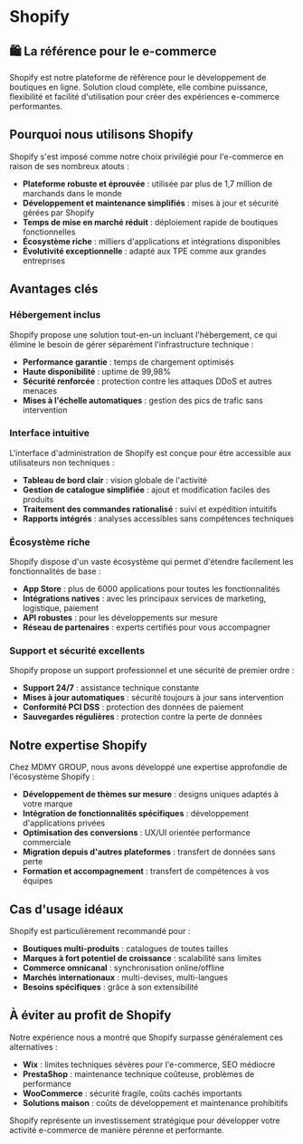 # Shopify

## 🛍️ La référence pour le e-commerce

Shopify est notre plateforme de référence pour le développement de boutiques en ligne. Solution cloud complète, elle combine puissance, flexibilité et facilité d'utilisation pour créer des expériences e-commerce performantes.

## Pourquoi nous utilisons Shopify

Shopify s'est imposé comme notre choix privilégié pour l'e-commerce en raison de ses nombreux atouts :

- **Plateforme robuste et éprouvée** : utilisée par plus de 1,7 million de marchands dans le monde
- **Développement et maintenance simplifiés** : mises à jour et sécurité gérées par Shopify
- **Temps de mise en marché réduit** : déploiement rapide de boutiques fonctionnelles
- **Écosystème riche** : milliers d'applications et intégrations disponibles
- **Évolutivité exceptionnelle** : adapté aux TPE comme aux grandes entreprises

## Avantages clés

### Hébergement inclus

Shopify propose une solution tout-en-un incluant l'hébergement, ce qui élimine le besoin de gérer séparément l'infrastructure technique :

- **Performance garantie** : temps de chargement optimisés
- **Haute disponibilité** : uptime de 99,98%
- **Sécurité renforcée** : protection contre les attaques DDoS et autres menaces
- **Mises à l'échelle automatiques** : gestion des pics de trafic sans intervention

### Interface intuitive

L'interface d'administration de Shopify est conçue pour être accessible aux utilisateurs non techniques :

- **Tableau de bord clair** : vision globale de l'activité
- **Gestion de catalogue simplifiée** : ajout et modification faciles des produits
- **Traitement des commandes rationalisé** : suivi et expédition intuitifs
- **Rapports intégrés** : analyses accessibles sans compétences techniques

### Écosystème riche

Shopify dispose d'un vaste écosystème qui permet d'étendre facilement les fonctionnalités de base :

- **App Store** : plus de 6000 applications pour toutes les fonctionnalités
- **Intégrations natives** : avec les principaux services de marketing, logistique, paiement
- **API robustes** : pour les développements sur mesure
- **Réseau de partenaires** : experts certifiés pour vous accompagner

### Support et sécurité excellents

Shopify propose un support professionnel et une sécurité de premier ordre :

- **Support 24/7** : assistance technique constante
- **Mises à jour automatiques** : sécurité toujours à jour sans intervention
- **Conformité PCI DSS** : protection des données de paiement
- **Sauvegardes régulières** : protection contre la perte de données

## Notre expertise Shopify

Chez MDMY GROUP, nous avons développé une expertise approfondie de l'écosystème Shopify :

- **Développement de thèmes sur mesure** : designs uniques adaptés à votre marque
- **Intégration de fonctionnalités spécifiques** : développement d'applications privées
- **Optimisation des conversions** : UX/UI orientée performance commerciale
- **Migration depuis d'autres plateformes** : transfert de données sans perte
- **Formation et accompagnement** : transfert de compétences à vos équipes

## Cas d'usage idéaux

Shopify est particulièrement recommandé pour :

- **Boutiques multi-produits** : catalogues de toutes tailles
- **Marques à fort potentiel de croissance** : scalabilité sans limites
- **Commerce omnicanal** : synchronisation online/offline
- **Marchés internationaux** : multi-devises, multi-langues
- **Besoins spécifiques** : grâce à son extensibilité

## À éviter au profit de Shopify

Notre expérience nous a montré que Shopify surpasse généralement ces alternatives :

- **Wix** : limites techniques sévères pour l'e-commerce, SEO médiocre
- **PrestaShop** : maintenance technique coûteuse, problèmes de performance
- **WooCommerce** : sécurité fragile, coûts cachés importants
- **Solutions maison** : coûts de développement et maintenance prohibitifs

Shopify représente un investissement stratégique pour développer votre activité e-commerce de manière pérenne et performante.
